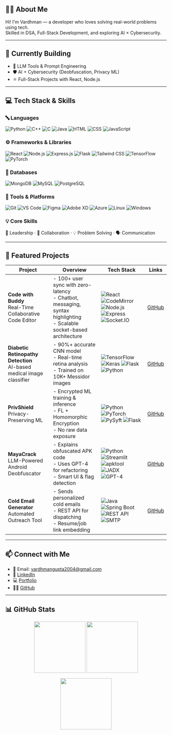 ## 👨‍💻 About Me

Hi! I'm Vardhman — a developer who loves solving real-world problems using tech.  
Skilled in DSA, Full-Stack Development, and exploring AI × Cybersecurity.

---

## 🔭 Currently Building

- 🤖 LLM Tools & Prompt Engineering  
- 🛡️ AI + Cybersecurity (Deobfuscation, Privacy ML)  
- ⚛️ Full-Stack Projects with React, Node.js  

---

## 💻 Tech Stack & Skills

### 🔤 Languages  
![Python](https://img.shields.io/badge/-Python-3776AB?style=flat&logo=python)
![C++](https://img.shields.io/badge/-C++-00599C?style=flat&logo=cplusplus)
![C](https://img.shields.io/badge/-C-00599C?style=flat&logo=c)
![Java](https://img.shields.io/badge/-Java-007396?style=flat&logo=java)
![HTML](https://img.shields.io/badge/-HTML5-E34F26?style=flat&logo=html5)
![CSS](https://img.shields.io/badge/-CSS3-1572B6?style=flat&logo=css3)
![JavaScript](https://img.shields.io/badge/-JavaScript-F7DF1E?style=flat&logo=javascript&logoColor=black)

### ⚙️ Frameworks & Libraries  
![React](https://img.shields.io/badge/-React-61DAFB?style=flat&logo=react)
![Node.js](https://img.shields.io/badge/-Node.js-339933?style=flat&logo=node.js)
![Express.js](https://img.shields.io/badge/-Express.js-000000?style=flat&logo=express)
![Flask](https://img.shields.io/badge/-Flask-000000?style=flat&logo=flask)
![Tailwind CSS](https://img.shields.io/badge/-TailwindCSS-38B2AC?style=flat&logo=tailwind-css)
![TensorFlow](https://img.shields.io/badge/-TensorFlow-FF6F00?style=flat&logo=tensorflow)
![PyTorch](https://img.shields.io/badge/-PyTorch-EE4C2C?style=flat&logo=pytorch)

### 💾 Databases  
![MongoDB](https://img.shields.io/badge/-MongoDB-47A248?style=flat&logo=mongodb)
![MySQL](https://img.shields.io/badge/-MySQL-4479A1?style=flat&logo=mysql)
![PostgreSQL](https://img.shields.io/badge/-PostgreSQL-336791?style=flat&logo=postgresql)

### 🧰 Tools & Platforms  
![Git](https://img.shields.io/badge/-Git-F05032?style=flat&logo=git)
![VS Code](https://img.shields.io/badge/-VSCode-007ACC?style=flat&logo=visual-studio-code)
![Figma](https://img.shields.io/badge/-Figma-F24E1E?style=flat&logo=figma)
![Adobe XD](https://img.shields.io/badge/-AdobeXD-FF61F6?style=flat&logo=adobexd)
![Azure](https://img.shields.io/badge/-Azure-0078D4?style=flat&logo=microsoft-azure)
![Linux](https://img.shields.io/badge/-Linux-FCC624?style=flat&logo=linux&logoColor=black)
![Windows](https://img.shields.io/badge/-Windows-0078D6?style=flat&logo=windows)

### 💡 Core Skills  
🚀 Leadership · 🤝 Collaboration · 💡 Problem Solving · 🗣️ Communication  

---

## 🚀 Featured Projects

| Project | Overview | Tech Stack | Links |
|--------|----------|------------|-------|
| **Code with Buddy** <br> Real-Time Collaborative Code Editor | - 100+ user sync with zero-latency <br> - Chatbot, messaging, syntax highlighting <br> - Scalable socket-based architecture | ![React](https://img.shields.io/badge/-React-61DAFB?style=flat&logo=react) ![CodeMirror](https://img.shields.io/badge/-CodeMirror-blue?style=flat) ![Node.js](https://img.shields.io/badge/-Node.js-339933?style=flat&logo=node.js) ![Express](https://img.shields.io/badge/-Express-000000?style=flat&logo=express) ![Socket.IO](https://img.shields.io/badge/-Socket.io-010101?style=flat&logo=socket.io) | [GitHub](https://github.com/Kaap10/Code-with-Buddy) |
| **Diabetic Retinopathy Detection** <br> AI-based medical image classifier | - 90%+ accurate CNN model <br> - Real-time retina analysis <br> - Trained on 10K+ Messidor images | ![TensorFlow](https://img.shields.io/badge/-TensorFlow-FF6F00?style=flat&logo=tensorflow) ![Keras](https://img.shields.io/badge/-Keras-D00000?style=flat&logo=keras) ![Flask](https://img.shields.io/badge/-Flask-000000?style=flat&logo=flask) ![Python](https://img.shields.io/badge/-Python-3776AB?style=flat&logo=python) | [GitHub](https://github.com/Kaap10/Diabetic-Retinopathy) |
| **PrivShield** <br> Privacy-Preserving ML | - Encrypted ML training & inference <br> - FL + Homomorphic Encryption <br> - No raw data exposure | ![Python](https://img.shields.io/badge/-Python-3776AB?style=flat&logo=python) ![PyTorch](https://img.shields.io/badge/-PyTorch-EE4C2C?style=flat&logo=pytorch) ![PySyft](https://img.shields.io/badge/-PySyft-0097A7?style=flat) ![Flask](https://img.shields.io/badge/-Flask-000000?style=flat&logo=flask) | [GitHub](https://github.com/Kaap10/PrivShield-PPML) |
| **MayaCrack** <br> LLM-Powered Android Deobfuscator | - Explains obfuscated APK code <br> - Uses GPT-4 for refactoring <br> - Smart UI & flag detection | ![Python](https://img.shields.io/badge/-Python-3776AB?style=flat&logo=python) ![Streamlit](https://img.shields.io/badge/-Streamlit-FF4B4B?style=flat&logo=streamlit) ![apktool](https://img.shields.io/badge/-apktool-blue?style=flat) ![JADX](https://img.shields.io/badge/-jadx-black?style=flat) ![GPT-4](https://img.shields.io/badge/-GPT--4-8B5CF6?style=flat) | [GitHub](https://github.com/Kaap10/MayaCrack) |
| **Cold Email Generator** <br> Automated Outreach Tool | - Sends personalized cold emails <br> - REST API for dispatching <br> - Resume/job link embedding | ![Java](https://img.shields.io/badge/-Java%2017-007396?style=flat&logo=java) ![Spring Boot](https://img.shields.io/badge/-Spring%20Boot-6DB33F?style=flat&logo=springboot) ![REST API](https://img.shields.io/badge/-REST-25A162?style=flat&logo=fastapi) ![SMTP](https://img.shields.io/badge/-SMTP-FF5722?style=flat) | [GitHub](https://github.com/Kaap10/Cold-Email-Generator) |

---

## 📫 Connect with Me

- 📧 Email: vardhmangupta2004@gmail.com 
- 💼 [LinkedIn](http://www.linkedin.com/in/vardhman-gupta)  
- 💻 [Portfolio](https://vardhman-gupta.vercel.app/)  
- 🧑‍💻 [GitHub](https://github.com/Kaap10)  

---

## 📊 GitHub Stats

<p align="center">
  <img src="https://github-readme-stats.vercel.app/api?username=Kaap10&show_icons=true&theme=radical" height="160"/>
  <img src="https://github-readme-streak-stats.herokuapp.com/?user=Kaap10&theme=radical" height="160"/>
</p>

<p align="center">
  <img src="https://github-readme-stats.vercel.app/api/top-langs/?username=Kaap10&layout=compact&theme=radical" height="160"/>
</p>
